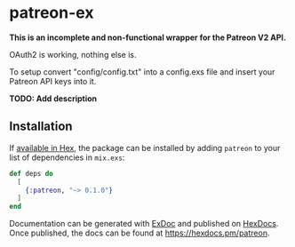 # patreon-ex

**This is an incomplete and non-functional wrapper for the Patreon V2 API.**

OAuth2 is working, nothing else is. 

To setup convert "config/config.txt" into a config.exs file and insert your Patreon API keys into it. 

**TODO: Add description**

## Installation

If [available in Hex](https://hex.pm/docs/publish), the package can be installed
by adding `patreon` to your list of dependencies in `mix.exs`:

```elixir
def deps do
  [
    {:patreon, "~> 0.1.0"}
  ]
end
```

Documentation can be generated with [ExDoc](https://github.com/elixir-lang/ex_doc)
and published on [HexDocs](https://hexdocs.pm). Once published, the docs can
be found at <https://hexdocs.pm/patreon>.

